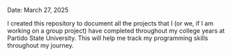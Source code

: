 Date: March 27, 2025

I created this repository to document all the projects that I 
(or we, if I am working on a group project) have completed throughout 
my college years at Partido State University. This will help me 
track my programming skills throughout my journey.
